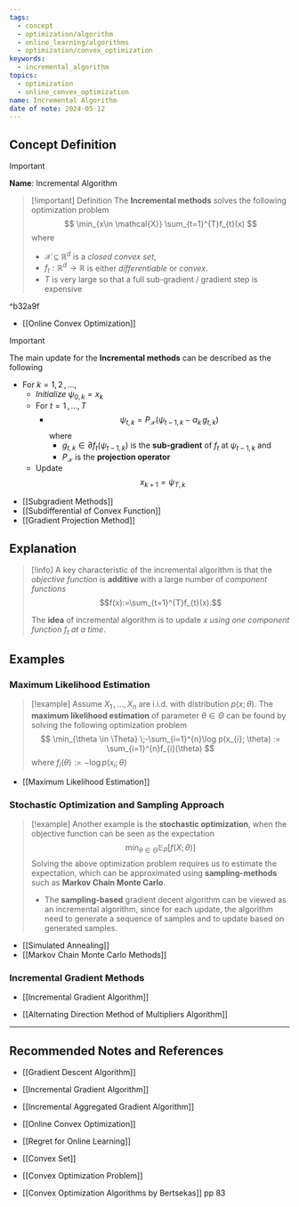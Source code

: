 ```yaml
---
tags:
  - concept
  - optimization/algorithm
  - online_learning/algorithms
  - optimization/convex_optimization
keywords:
  - incremental_algorithm
topics:
  - optimization
  - online_convex_optimization
name: Incremental Algorithm
date of note: 2024-05-12
---
```


## Concept Definition

>[!important]
>**Name**: Incremental Algorithm

>[!important] Definition
>The **Incremental methods** solves the following optimization problem
>$$
> \min_{x\in \mathcal{X}} \sum_{t=1}^{T}f_{t}(x)
>$$
>where 
>- $\mathcal{X} \subseteq \mathbb{R}^{d}$ is a *closed convex set*,
>- $f_{t}: \mathbb{R}^{d} \to \mathbb{R}$ is either *differentiable* or *convex*.
>- $T$ is very large so that a full sub-gradient / gradient step is expensive

^b32a9f

- [[Online Convex Optimization]]

>[!important] 
>The main update for the **Incremental methods** can be described as the following
>- For $k=1,\,2 \,{,}\ldots{,}\,$
>	- *Initialize* $\psi_{0,k} = x_{k}$
>	- For $t=1 \,{,}\ldots{,}\,T$
>		- $$\psi_{t,k} = P_{\mathcal{X}}\left( \psi_{t-1, k} - \alpha_{k}\,g_{t,k} \right)$$ where 
>			- $g_{t,k}\in \partial f_{t}(\psi_{t-1, k})$ is the **sub-gradient** of $f_{t}$ at $\psi_{t-1,k}$ and 
>			- $P_{\mathcal{X}}$ is the **projection operator**
>	- Update $$x_{k+1} = \psi_{T, k}$$

- [[Subgradient Methods]]
- [[Subdifferential of Convex Function]]
- [[Gradient Projection Method]]


## Explanation

>[!info]
>A key characteristic of the incremental algorithm is that the *objective function* is **additive** with a large number of *component functions* $$f(x):=\sum_{t=1}^{T}f_{t}(x).$$
>
>The **idea** of incremental algorithm is to update $x$ *using one component function* $f_{t}$ *at a time*.


## Examples

### Maximum Likelihood Estimation

>[!example]
>Assume $X_{1} \,{,}\ldots{,}\,X_{n}$ are i.i.d. with distribution $p(x; \theta)$. The **maximum likelihood estimation** of parameter $\theta \in\Theta$ can be found by solving the following optimization problem
>$$
> \min_{\theta \in \Theta} \;-\sum_{i=1}^{n}\log p(x_{i}; \theta) := \sum_{i=1}^{n}f_{i}(\theta)
>$$
>where $f_{i}(\theta) := -\log p(x_{i}; \theta)$

- [[Maximum Likelihood Estimation]]


### Stochastic Optimization and Sampling Approach

>[!example]
>Another example is the **stochastic optimization**, when the objective function can be seen as the expectation 
>$$
>\min_{\theta \in \Theta}  \mathbb{E}_{ P }\left[ f(X; \theta) \right]
>$$ 
>Solving the above optimization problem requires us to estimate the expectation, which can be approximated using **sampling-methods** such as **Markov Chain Monte Carlo**.
>
>- The **sampling-based** gradient decent algorithm can be viewed as an incremental algorithm, since for each update, the algorithm need to generate a sequence of samples and to update based on generated samples.

- [[Simulated Annealing]]
- [[Markov Chain Monte Carlo Methods]]

### Incremental Gradient Methods

- [[Incremental Gradient Algorithm]]

- [[Alternating Direction Method of Multipliers Algorithm]]





-----------
##  Recommended Notes and References

- [[Gradient Descent Algorithm]]
- [[Incremental Gradient Algorithm]]
- [[Incremental Aggregated Gradient Algorithm]]

- [[Online Convex Optimization]]
- [[Regret for Online Learning]]


- [[Convex Set]]
- [[Convex Optimization Problem]]

- [[Convex Optimization Algorithms by Bertsekas]] pp 83